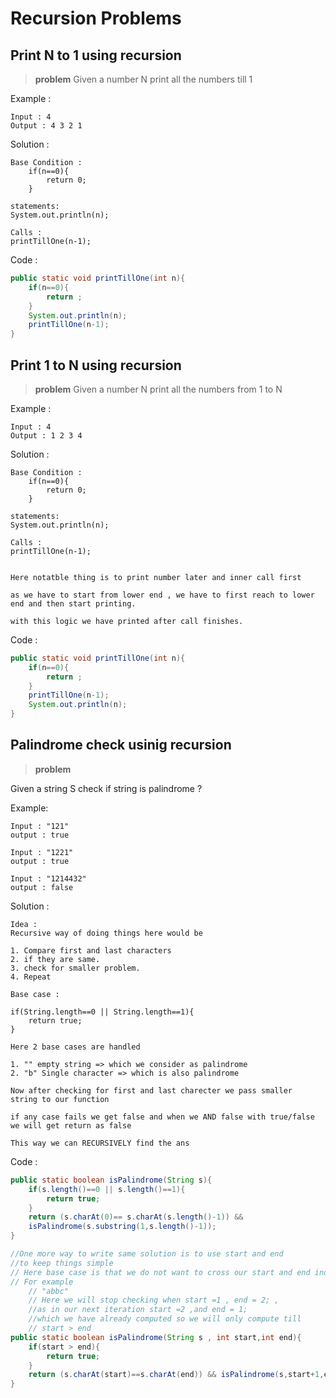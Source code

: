 # Recursion Problems

## Print N to 1 using recursion

>**problem**
Given a number N print all the numbers till 1

Example :

    Input : 4
    Output : 4 3 2 1

Solution :

    Base Condition :
        if(n==0){
            return 0;
        }

    statements:
    System.out.println(n);

    Calls : 
    printTillOne(n-1);


Code : 

```java
public static void printTillOne(int n){
    if(n==0){
        return ;
    }
    System.out.println(n);
    printTillOne(n-1);
}
```


## Print 1 to N using recursion

>**problem**
Given a number N print all the numbers from 1 to N

Example :

    Input : 4
    Output : 1 2 3 4

Solution : 

    Base Condition :
        if(n==0){
            return 0;
        }

    statements:
    System.out.println(n);

    Calls : 
    printTillOne(n-1);


    Here notatble thing is to print number later and inner call first 

    as we have to start from lower end , we have to first reach to lower 
    end and then start printing.

    with this logic we have printed after call finishes.


Code :

```java
public static void printTillOne(int n){
    if(n==0){
        return ;
    }
    printTillOne(n-1);
    System.out.println(n);
}
```

## Palindrome check usinig recursion

>**problem**

Given a string S check if string is palindrome ?


Example:

    Input : "121"
    output : true

    Input : "1221"
    output : true

    Input : "1214432"
    output : false


Solution :

    Idea :
    Recursive way of doing things here would be 

    1. Compare first and last characters 
    2. if they are same.
    3. check for smaller problem.    
    4. Repeat

    Base case : 

    if(String.length==0 || String.length==1){
        return true;
    }

    Here 2 base cases are handled 

    1. "" empty string => which we consider as palindrome
    2. "b" Single character => which is also palindrome

    Now after checking for first and last charecter we pass smaller 
    string to our function

    if any case fails we get false and when we AND false with true/false 
    we will get return as false

    This way we can RECURSIVELY find the ans

Code : 
```java
public static boolean isPalindrome(String s){
    if(s.length()==0 || s.length()==1){
        return true;
    }
    return (s.charAt(0)== s.charAt(s.length()-1)) && 
    isPalindrome(s.substring(1,s.length()-1));
}
```    

```java
//One more way to write same solution is to use start and end 
//to keep things simple
// Here base case is that we do not want to cross our start and end indexes
// For example     
    // "abbc" 
    // Here we will stop checking when start =1 , end = 2; , 
    //as in our next iteration start =2 ,and end = 1;
    //which we have already computed so we will only compute till
    // start > end
public static boolean isPalindrome(String s , int start,int end){
    if(start > end){
        return true;
    }
    return (s.charAt(start)==s.charAt(end)) && isPalindrome(s,start+1,end-1);
}
```

    
